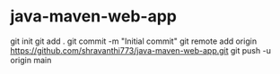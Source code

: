 # java-maven-web-app
git init
git add .
git commit -m "Initial commit"
git remote add origin https://github.com/shravanthi773/java-maven-web-app.git
git push -u origin main
